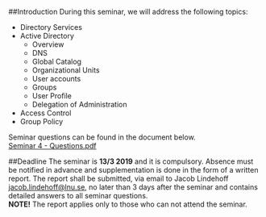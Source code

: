 ##Introduction
During this seminar, we will address the following topics:

* Directory Services
* Active Directory
    * Overview
    * DNS
    * Global Catalog
    * Organizational Units
    * User accounts
    * Groups
    * User Profile
    * Delegation of Administration
* Access Control
* Group Policy

Seminar questions can be found in the document below. <br />
[Seminar 4 - Questions.pdf](https://github.com/1DV020/Seminar/raw/master/Seminar%204/Seminar_4.pdf)

##Deadline
The seminar is **13/3 2019** and it is compulsory.
Absence must be notified in advance and supplementation is done in the form of a written report. The report shall be submitted, via email to Jacob Lindehoff <jacob.lindehoff@lnu.se>, no later than 3 days after the seminar and contains detailed answers to all seminar questions. <br />
**NOTE!** The report applies only to those who can not attend the seminar.